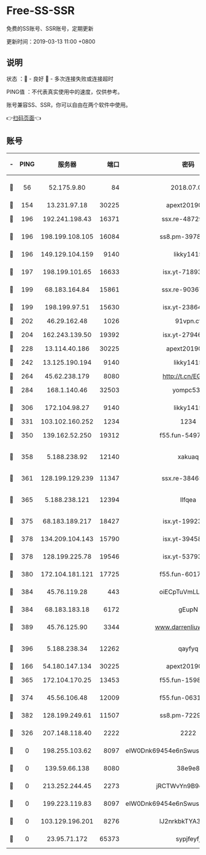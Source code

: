 # Free-SS-SSR

免费的SS账号、SSR账号，定期更新

更新时间：2019-03-13 11:00 +0800

## 说明

状态     ：🙂 - 良好 🙁 - 多次连接失败或连接超时

PING值   ：不代表真实使用中的速度，仅供参考。

账号兼容SS、SSR，你可以自由在两个软件中使用。

👉[扫码页面](https://liesauer.github.io/Free-SS-SSR/)👈

## 账号

|-|PING|服务器|端口|密码|加密方式|区域|
|:----:|:----:|:-----:|-----:|:----:|:----:|:----:|
|🙂|56|52.175.9.80|84|2018.07.07|chacha20-ietf-poly1305|HK|
|🙂|154|13.231.97.18|30225|apext2019006|chacha20|JP|
|🙂|196|192.241.198.43|16371|ssx.re-48729789|aes-256-cfb|US|
|🙂|196|198.199.108.105|16084|ss8.pm-39785624|aes-256-cfb|US|
|🙂|196|149.129.104.159|9140|likky1415|aes-256-cfb|HK|
|🙂|197|198.199.101.65|16633|isx.yt-71893461|aes-256-cfb|US|
|🙂|199|68.183.164.84|15861|ssx.re-90367238|aes-256-cfb|US|
|🙂|199|198.199.97.51|15630|isx.yt-23864371|aes-256-cfb|US|
|🙂|202|46.29.162.48|1026|91vpn.cf|rc4-md5|RU|
|🙂|204|162.243.139.50|19392|isx.yt-27946508|aes-256-cfb|US|
|🙂|228|13.114.40.186|30225|apext2019006|chacha20|JP|
|🙂|242|13.125.190.194|9140|likky1415|aes-256-cfb|KR|
|🙂|264|45.62.238.179|8080|http://t.cn/EGJIyrl|rc4-md5|CA|
|🙂|284|168.1.140.46|32503|yompc535|aes-256-cfb|AU|
|🙂|306|172.104.98.27|9140|likky1415|aes-256-cfb|JP|
|🙂|331|103.102.160.252|1234|1234|rc4-md5|JP|
|🙂|350|139.162.52.250|19312|f55.fun-54979010|aes-256-cfb|SG|
|🙂|358|5.188.238.92|12140|xakuaq|chacha20-ietf-poly1305|BR|
|🙂|361|128.199.129.239|11347|ssx.re-38465915|aes-256-cfb|SG|
|🙂|365|5.188.238.121|12394|llfqea|chacha20-ietf-poly1305|BR|
|🙂|375|68.183.189.217|18427|isx.yt-19923206|aes-256-cfb|SG|
|🙂|378|134.209.104.143|15790|isx.yt-39458204|aes-256-cfb|SG|
|🙂|378|128.199.225.78|19546|isx.yt-53793510|aes-256-cfb|SG|
|🙂|380|172.104.181.121|17725|f55.fun-60170886|aes-256-cfb|SG|
|🙂|384|45.76.119.28|443|oiECpTuVmLLxk4Ts|aes-256-cfb|AU|
|🙂|384|68.183.183.18|6172|gEupN|aes-256-cfb|SG|
|🙂|389|45.76.125.90|3344|www.darrenliuwei.com|aes-256-cfb|AU|
|🙂|396|5.188.238.34|12262|qayfyq|chacha20-ietf-poly1305|BR|
|🙂|166|54.180.147.134|30225|apext2019006|chacha20|KR|
|🙂|365|172.104.170.25|13453|f55.fun-15981272|aes-256-cfb|SG|
|🙂|374|45.56.106.48|12009|f55.fun-06310355|aes-256-cfb|US|
|🙂|382|128.199.249.61|11507|ss8.pm-72293870|aes-256-cfb|SG|
|🙁|326|207.148.118.40|2222|2222|aes-256-cfb|SG|
|🙁|0|198.255.103.62|8097|eIW0Dnk69454e6nSwuspv9DmS201tQ0D|aes-256-cfb|US|
|🙁|0|139.59.66.138|8080|38e9e8|aes-256-cfb|IN|
|🙁|0|213.252.244.45|2273|jRCTWvYn9B9emE2O|aes-256-cfb|LT|
|🙁|0|199.223.119.83|8097|eIW0Dnk69454e6nSwuspv9DmS201tQ0D|aes-256-cfb|US|
|🙁|0|103.129.196.201|8276|lJ2nrkbkTYA30wv0|aes-256-cfb|US|
|🙁|0|23.95.71.172|65373|sypjfeyfj|chacha20-ietf|US|
